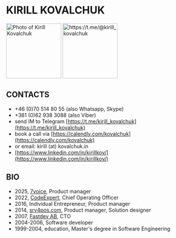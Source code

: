 # KIRILL KOVALCHUK

<img src="avatar_sq_face.jpg" width="150" alt="Photo of Kirill Kovalchuk">  <img src="telegram.jpg" width="150" alt="https://t.me/@kirill_kovalchuk">

## CONTACTS

- +46 (0)70 514 80 55 (also Whatsapp, Skype)
- +381 (0)62 938 3088 (also Viber)
- send IM to Telegram [https://t.me/kirill_kovalchuk](https://t.me/kirill_kovalchuk)
- book a call via [https://calendly.com/kovalchuk](https://calendly.com/kovalchuk)
- or email: kirill (at) kovalchuk.in
- [https://www.linkedin.com/in/kirillkov/](https://www.linkedin.com/in/kirillkov/)

## BIO

- 2025, [7voice](https://www.7voice.ai/), Product manager
- 2022, [CodeExpert](https://codeexpert.se/), Chief Operating Officer
- 2016, Individual Entrepreneur, Product manager
- 2014, [srv4pos.com](http://srv4pos.com/), Product manager, Solution designer
- 2007, [Fastdev AB](http://fastdev.se/), CTO
- 2004-2006, Software developer
- 1999-2004, education, Master's degree in Software Engineering
